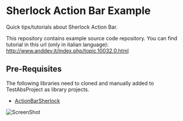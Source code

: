 # Sherlock Action Bar Example

Quick tips/tutorials about Sherlock Action Bar.

This repository contains example source code repository.
You can find tutorial in this url (only in italian language):
http://www.anddev.it/index.php/topic,10032.0.html


## Pre-Requisites

The following libraries need to cloned and manually added to TestAbsProject as library projects.

 * [ActionBarSherlock](https://github.com/JakeWharton/ActionBarSherlock)
 
![ScreenShot](https://github.com/gabrielemariotti/androiddev/raw/master/TestAbsProject/Example1.gif)
